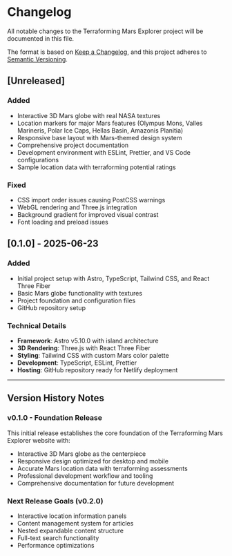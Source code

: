 # Changelog

All notable changes to the Terraforming Mars Explorer project will be documented in this file.

The format is based on [Keep a Changelog](https://keepachangelog.com/en/1.0.0/),
and this project adheres to [Semantic Versioning](https://semver.org/spec/v2.0.0.html).

## [Unreleased]

### Added
- Interactive 3D Mars globe with real NASA textures
- Location markers for major Mars features (Olympus Mons, Valles Marineris, Polar Ice Caps, Hellas Basin, Amazonis Planitia)
- Responsive base layout with Mars-themed design system
- Comprehensive project documentation
- Development environment with ESLint, Prettier, and VS Code configurations
- Sample location data with terraforming potential ratings

### Fixed
- CSS import order issues causing PostCSS warnings
- WebGL rendering and Three.js integration
- Background gradient for improved visual contrast
- Font loading and preload issues

## [0.1.0] - 2025-06-23

### Added
- Initial project setup with Astro, TypeScript, Tailwind CSS, and React Three Fiber
- Basic Mars globe functionality with textures
- Project foundation and configuration files
- GitHub repository setup

### Technical Details
- **Framework**: Astro v5.10.0 with island architecture
- **3D Rendering**: Three.js with React Three Fiber
- **Styling**: Tailwind CSS with custom Mars color palette
- **Development**: TypeScript, ESLint, Prettier
- **Hosting**: GitHub repository ready for Netlify deployment

---

## Version History Notes

### v0.1.0 - Foundation Release
This initial release establishes the core foundation of the Terraforming Mars Explorer website with:
- Interactive 3D Mars globe as the centerpiece
- Responsive design optimized for desktop and mobile
- Accurate Mars location data with terraforming assessments
- Professional development workflow and tooling
- Comprehensive documentation for future development

### Next Release Goals (v0.2.0)
- Interactive location information panels
- Content management system for articles
- Nested expandable content structure
- Full-text search functionality
- Performance optimizations